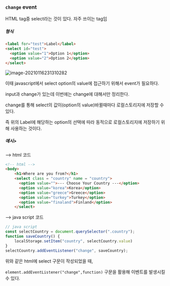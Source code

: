 ### `change` event

HTML tag중 select라는 것이 있다. 자주 쓰이는 tag임

##### 형식

```html
<label for="test">Label</label>
<select id="test">
  <option value="1">Option 1</option>
  <option value="2">Option 2</option>
</select>
```

![image-20210116231310282](C:\Users\82102\AppData\Roaming\Typora\typora-user-images\image-20210116231310282.png)

이때 javascript에서 select option의 value에 접근하기 위해서 event가 필요하다.

input과 change가 있는데 이번에는 change에 대해서만 정리한다.

change를 통해 select의 값이(option의 value)바뀔때마다 로컬스토리지에 저장할 수 있다.

즉 위의 Label에 해당하는 option의 선택에 따라 동적으로 로컬스토리지에 저장하기 위해 사용하는 것이다.



##### 예시>

--> html 코드

```html
<!-- html -->
<body>
    <h1>Where are you from?</h1>
    <select class = "country" name = "country">
      <option value="">--- Choose Your Country ---</option>
      <option value="korea">Korea</option>
      <option value="greece">Greece</option>
      <option value="turkey">Turkey</option>
      <option value="finaland">Finland</option>
    </select>
```

--> java script 코드

```javascript
// java script
const selectCountry = document.querySelector(".country");
function saveCountry() {
    localStorage.setItem("country", selectCountry.value)
}
selectCountry.addEventListener("change", saveCountry);
```

위와 같은 html에 select 구문이 작성되었을 때,

`element.addEventListener("change",function)` 구문을 활용해 이벤트를 발생시킬 수 있다.